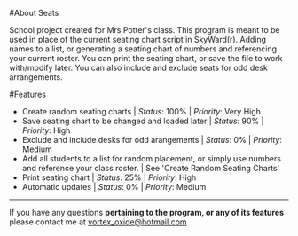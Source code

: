 #About Seats

School project created for Mrs Potter's class. This program is meant to be used in place of the current seating chart script in SkyWard(r). Adding names to a list, or generating a seating chart of numbers and referencing your current roster. You can print the seating chart, or save the file to work with/modify later. You can also include and exclude seats for odd desk  arrangements.

#Features

- Create random seating charts                                                       | _Status_: 100% | _Priority_: Very High
- Save seating chart to be changed and loaded later                                  | _Status_: 90% | _Priority_: High
- Exclude and include desks for odd arangements                                      | _Status_: 0% | _Priority_: Medium
- Add all students to a list for random placement, or simply use numbers and reference your class roster. | See 'Create Random Seating Charts'
- Print seating chart                                                                | _Status_: 25% | _Priority_: High
- Automatic updates                                                                  | _Status_: 0% | _Priority_: Medium

<hr>

If you have any questions __pertaining to the program, or any of its features__ please contact me at vortex_oxide@hotmail.com
